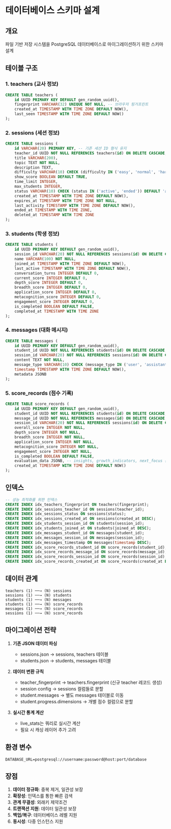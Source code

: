 # 데이터베이스 스키마 설계

## 개요
파일 기반 저장 시스템을 PostgreSQL 데이터베이스로 마이그레이션하기 위한 스키마 설계

## 테이블 구조

### 1. teachers (교사 정보)
```sql
CREATE TABLE teachers (
    id UUID PRIMARY KEY DEFAULT gen_random_uuid(),
    fingerprint VARCHAR(32) UNIQUE NOT NULL, -- 브라우저 핑거프린트
    created_at TIMESTAMP WITH TIME ZONE DEFAULT NOW(),
    last_seen TIMESTAMP WITH TIME ZONE DEFAULT NOW()
);
```

### 2. sessions (세션 정보)
```sql
CREATE TABLE sessions (
    id VARCHAR(20) PRIMARY KEY, -- 기존 세션 ID 형식 유지
    teacher_id UUID NOT NULL REFERENCES teachers(id) ON DELETE CASCADE,
    title VARCHAR(200),
    topic TEXT NOT NULL,
    description TEXT,
    difficulty VARCHAR(10) CHECK (difficulty IN ('easy', 'normal', 'hard')) DEFAULT 'normal',
    show_score BOOLEAN DEFAULT TRUE,
    time_limit INTEGER,
    max_students INTEGER,
    status VARCHAR(10) CHECK (status IN ('active', 'ended')) DEFAULT 'active',
    created_at TIMESTAMP WITH TIME ZONE DEFAULT NOW(),
    expires_at TIMESTAMP WITH TIME ZONE NOT NULL,
    last_activity TIMESTAMP WITH TIME ZONE DEFAULT NOW(),
    ended_at TIMESTAMP WITH TIME ZONE,
    deleted_at TIMESTAMP WITH TIME ZONE
);
```

### 3. students (학생 정보)
```sql
CREATE TABLE students (
    id UUID PRIMARY KEY DEFAULT gen_random_uuid(),
    session_id VARCHAR(20) NOT NULL REFERENCES sessions(id) ON DELETE CASCADE,
    name VARCHAR(100) NOT NULL,
    joined_at TIMESTAMP WITH TIME ZONE DEFAULT NOW(),
    last_active TIMESTAMP WITH TIME ZONE DEFAULT NOW(),
    conversation_turns INTEGER DEFAULT 0,
    current_score INTEGER DEFAULT 0,
    depth_score INTEGER DEFAULT 0,
    breadth_score INTEGER DEFAULT 0,
    application_score INTEGER DEFAULT 0,
    metacognition_score INTEGER DEFAULT 0,
    engagement_score INTEGER DEFAULT 0,
    is_completed BOOLEAN DEFAULT FALSE,
    completed_at TIMESTAMP WITH TIME ZONE
);
```

### 4. messages (대화 메시지)
```sql
CREATE TABLE messages (
    id UUID PRIMARY KEY DEFAULT gen_random_uuid(),
    student_id UUID NOT NULL REFERENCES students(id) ON DELETE CASCADE,
    session_id VARCHAR(20) NOT NULL REFERENCES sessions(id) ON DELETE CASCADE,
    content TEXT NOT NULL,
    message_type VARCHAR(10) CHECK (message_type IN ('user', 'assistant', 'system')) NOT NULL,
    timestamp TIMESTAMP WITH TIME ZONE DEFAULT NOW(),
    metadata JSONB
);
```

### 5. score_records (점수 기록)
```sql
CREATE TABLE score_records (
    id UUID PRIMARY KEY DEFAULT gen_random_uuid(),
    student_id UUID NOT NULL REFERENCES students(id) ON DELETE CASCADE,
    message_id UUID NOT NULL REFERENCES messages(id) ON DELETE CASCADE,
    session_id VARCHAR(20) NOT NULL REFERENCES sessions(id) ON DELETE CASCADE,
    overall_score INTEGER NOT NULL,
    depth_score INTEGER NOT NULL,
    breadth_score INTEGER NOT NULL,
    application_score INTEGER NOT NULL,
    metacognition_score INTEGER NOT NULL,
    engagement_score INTEGER NOT NULL,
    is_completed BOOLEAN DEFAULT FALSE,
    evaluation_data JSONB, -- insights, growth_indicators, next_focus 등
    created_at TIMESTAMP WITH TIME ZONE DEFAULT NOW()
);
```


## 인덱스

```sql
-- 성능 최적화를 위한 인덱스
CREATE INDEX idx_teachers_fingerprint ON teachers(fingerprint);
CREATE INDEX idx_sessions_teacher_id ON sessions(teacher_id);
CREATE INDEX idx_sessions_status ON sessions(status);
CREATE INDEX idx_sessions_created_at ON sessions(created_at DESC);
CREATE INDEX idx_students_session_id ON students(session_id);
CREATE INDEX idx_students_joined_at ON students(joined_at DESC);
CREATE INDEX idx_messages_student_id ON messages(student_id);
CREATE INDEX idx_messages_session_id ON messages(session_id);
CREATE INDEX idx_messages_timestamp ON messages(timestamp DESC);
CREATE INDEX idx_score_records_student_id ON score_records(student_id);
CREATE INDEX idx_score_records_message_id ON score_records(message_id);
CREATE INDEX idx_score_records_session_id ON score_records(session_id);
CREATE INDEX idx_score_records_created_at ON score_records(created_at DESC);
```

## 데이터 관계

```
teachers (1) ──→ (N) sessions
sessions (1) ──→ (N) students
students (1) ──→ (N) messages
students (1) ──→ (N) score_records
messages (1) ──→ (N) score_records
sessions (1) ──→ (N) score_records
```

## 마이그레이션 전략

1. **기존 JSON 데이터 파싱**
   - sessions.json → sessions, teachers 테이블
   - students.json → students, messages 테이블

2. **데이터 변환 규칙**
   - teacher_fingerprint → teachers.fingerprint (신규 teacher 레코드 생성)
   - session config → sessions 컬럼들로 분할
   - student.messages → 별도 messages 테이블로 이동
   - student.progress.dimensions → 개별 점수 컬럼으로 분할

3. **실시간 통계 계산**
   - live_stats는 쿼리로 실시간 계산
   - 필요 시 캐싱 레이어 추가 고려

## 환경 변수

```env
DATABASE_URL=postgresql://username:password@host:port/database
```

## 장점

1. **데이터 정규화**: 중복 제거, 일관성 보장
2. **확장성**: 인덱스를 통한 빠른 검색
3. **관계 무결성**: 외래키 제약조건
4. **트랜잭션 지원**: 데이터 일관성 보장
5. **백업/복구**: 데이터베이스 레벨 지원
6. **동시성**: 다중 인스턴스 지원